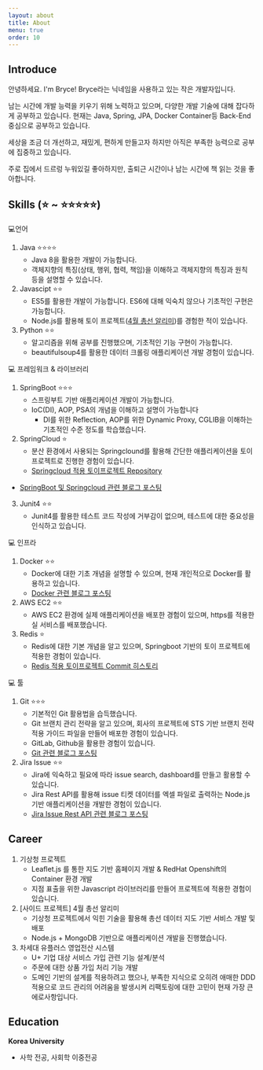 ```yaml
---
layout: about
title: About
menu: true
order: 10
---
```


## Introduce
안녕하세요. I'm Bryce! Bryce라는 닉네임을 사용하고 있는 작은 개발자입니다.

남는 시간에 개발 능력을 키우기 위해 노력하고 있으며, 다양한 개발 기술에 대해 잡다하게 공부하고 있습니다. 현재는 Java, Spring, JPA, Docker Container등 Back-End 중심으로 공부하고 있습니다.

세상을 조금 더 개선하고, 재밌게, 편하게 만들고자 하지만 아직은 부족한 능력으로 공부에 집중하고 있습니다.

주로 집에서 드르렁 누워있길 좋아하지만, 출퇴근 시간이나 남는 시간에 책 읽는 것을 좋아합니다.

## Skills (⭐️ ~ ⭐️⭐️⭐️⭐️⭐️)
💻언어
   1. Java ⭐️⭐️⭐️⭐
      - Java 8을 활용한 개발이 가능합니다.
      - 객체지향의 특징(상태, 행위, 협력, 책임)을 이해하고 객체지향의 특징과 원칙 등을 설명할 수 있습니다.
   2. Javascipt ⭐️⭐️
      - ES5를 활용한 개발이 가능합니다. ES6에 대해 익숙치 않으나 기초적인 구현은 가능합니다.
      - Node.js를 활용해 토이 프로젝트([4월 총선 알리미](https://produce300.com))를 경험한 적이 있습니다.
   3. Python ⭐️⭐️
      - 알고리즘을 위해 공부를 진행했으며, 기초적인 기능 구현이 가능합니다.
      - beautifulsoup4를 활용한 데이터 크롤링 애플리케이션 개발 경험이 있습니다.

💻 프레임워크 & 라이브러리
   1. SpringBoot ⭐️⭐️⭐️
      - 스프링부트 기반 애플리케이션 개발이 가능합니다.
      - IoC(DI), AOP, PSA의 개념을 이해하고 설명이 가능합니다
         + DI를 위한 Reflection, AOP를 위한 Dynamic Proxy, CGLIB을 이해하는 기초적인 수준 정도를 학습했습니다.
   2. SpringCloud ⭐️
      - 분산 환경에서 사용되는 Springclound를 활용해 간단한 애플리케이션을 토이 프로젝트로 진행한 경험이 있습니다.
      - [Springcloud 적용 토이프로젝트 Repository](https://github.com/BryceYangS/bank)
      
   - [SpringBoot 및 Springcloud 관련 블로그 포스팅](https://bryceyangs.github.io/tag/study-springboot/)
   3. Junit4 ⭐️⭐️
      - Junit4를 활용한 테스트 코드 작성에 거부감이 없으며, 테스트에 대한 중요성을 인식하고 있습니다.
   
💻 인프라
   1. Docker ⭐️⭐️
      - Docker에 대한 기초 개념을 설명할 수 있으며, 현재 개인적으로 Docker를 활용하고 있습니다.
      - [Docker 관련 블로그 포스팅](https://bryceyangs.github.io/tag/study-docker/)
   2. AWS EC2 ⭐️⭐️
      - AWS EC2 환경에 실제 애플리케이션을 배포한 경험이 있으며, https를 적용한 실 서비스를 배포했습니다.
   3. Redis ⭐
      - Redis에 대한 기본 개념을 알고 있으며, Springboot 기반의 토이 프로젝트에 적용한 경험이 있습니다.
      - [Redis 적용 토이프로젝트 Commit 히스토리](https://github.com/BryceYangS/produce300/commit/b4947c70c12c7226a09e69428a935d9467eeeef2)

💻 툴
   1. Git ⭐️⭐️⭐️
      - 기본적인 Git 활용법을 습득했습니다.
      - Git 브랜치 관리 전략을 알고 있으며, 회사의 프로젝트에 STS 기반 브랜치 전략 적용 가이드 파일을 만들어 배포한 경험이 있습니다.
      - GitLab, Github을 활용한 경험이 있습니다.
      - [Git 관련 블로그 포스팅](https://bryceyangs.github.io/tag/study-git/)
   2. Jira Issue ⭐️⭐️
      - Jira에 익숙하고 필요에 따라 issue search, dashboard를 만들고 활용할 수 있습니다.
      - Jira Rest API를 활용해 issue 티켓 데이터를 엑셀 파일로 출력하는 Node.js 기반 애플리케이션을 개발한 경험이 있습니다.
      - [Jira Issue Rest API 관련 블로그 포스팅](https://bryceyangs.github.io/study/2020/03/22/Jira-issue-%EC%A1%B0%ED%9A%8C-%EB%B0%8F-%EC%88%98%EC%A0%95/)

## Career
   1. 기상청 프로젝트
      - Leaflet.js 를 통한 지도 기반 홈페이지 개발 & RedHat Openshift의 Container 환경 개발
      - 지점 표출을 위한 Javascript 라이브러리를 만들어 프로젝트에 적용한 경험이 있습니다.
   2. [사이드 프로젝트] 4월 총선 알리미
      - 기상청 프로젝트에서 익힌 기술을 활용해 총선 데이터 지도 기반 서비스 개발 및 배포
      - Node.js + MongoDB 기반으로 애플리케이션 개발을 진행했습니다.
   3. 차세대 유플러스 영업전산 시스템
      - U+ 기업 대상 서비스 가입 관련 기능 설계/분석
      - 주문에 대한 상품 가입 처리 기능 개발
      - 도메인 기반의 설계를 적용하려고 했으나, 부족한 지식으로 오히려 애매한 DDD 적용으로 코드 관리의 어려움을 발생시켜 리팩토링에 대한 고민이 현재 가장 큰 에로사항입니다.

## Education
**Korea University**
   - 사학 전공, 사회학 이중전공